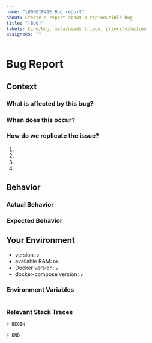 ```yaml
---
name: "\U0001F41E Bug report"
about: Create a report about a reproducible bug
title: "[BUG]"
labels: kind/bug, meta/needs triage, priority/medium
assignees: ""
---
```


<!---
Possible answers to your issue

* ClamAV keeps restarting:
  https://github.com/docker-mailserver/docker-mailserver#requirements

* Email seen as spam:
  https://github.com/docker-mailserver/docker-mailserver/wiki/Configure-SPF
  https://github.com/docker-mailserver/docker-mailserver/wiki/Configure-DKIM

* Creating new domains and accounts
  https://github.com/docker-mailserver/docker-mailserver/wiki/Configure-Accounts

* Use a relay mail server
  https://github.com/docker-mailserver/docker-mailserver/wiki/Configure-AWS-SES
  The variable name can be used for other email servers.

* FAQ and tips
  https://github.com/docker-mailserver/docker-mailserver/wiki/FAQ-and-Tips

* The wiki
  https://github.com/docker-mailserver/docker-mailserver/wiki

* Open issues
  https://github.com/docker-mailserver/docker-mailserver/issues
-->

# Bug Report

## Context

<!--- Provide a general summary of the bug -->

### What is affected by this bug?

### When does this occur?

### How do we replicate the issue?

1.
2.
3.
4.

## Behavior

### Actual Behavior

### Expected Behavior

## Your Environment

<!--- Include as many relevant details about the environment you experienced the issue in -->

- version: `v`
- available RAM: `GB`
- Docker version: `v`
- docker-compose version: `v`

### Environment Variables

```CFG

```

### Relevant Stack Traces

<!-- Remember to format code using triple backticks (`) so that it is neatly formatted when the issue is posted. -->

```BASH
# BEGIN

# END
```
